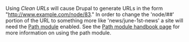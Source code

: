 Using _Clean URLs_ will cause Drupal to generate URLs in the form "<http://www.example.com/node/83>." In order to change the 'node/##' portion of the URL to something more like 'news/june-1st-news' a site will need the [Path module](/handbook/modules/path) enabled. See the [Path module handbook page](/handbook/modules/path) for more information on using the path module.